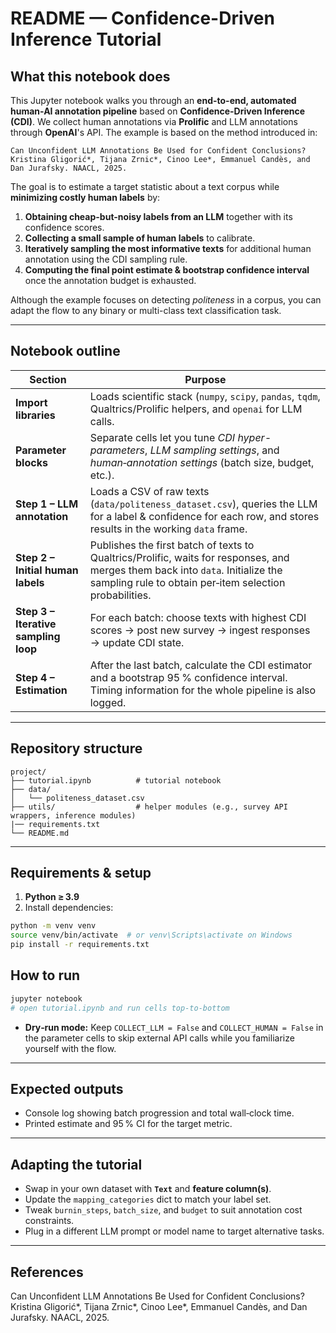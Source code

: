 # README — Confidence-Driven Inference Tutorial

## What this notebook does
This Jupyter notebook walks you through an **end-to-end, automated human-AI annotation pipeline** based on **Confidence-Driven Inference (CDI)**. We collect human annotations via **Prolific** and LLM annotations through **OpenAI**'s API. The example is based on the method introduced in:

```
Can Unconfident LLM Annotations Be Used for Confident Conclusions? Kristina Gligorić*, Tijana Zrnic*, Cinoo Lee*, Emmanuel Candès, and Dan Jurafsky. NAACL, 2025.  
```
The goal is to estimate a target statistic about a text corpus while **minimizing costly human labels** by:

1. **Obtaining cheap-but-noisy labels from an LLM** together with its confidence scores.  
2. **Collecting a small sample of human labels** to calibrate.  
3. **Iteratively sampling the most informative texts** for additional human annotation using the CDI sampling rule.  
4. **Computing the final point estimate & bootstrap confidence interval** once the annotation budget is exhausted.

Although the example focuses on detecting *politeness* in a corpus, you can adapt the flow to any binary or multi-class text classification task.

---

## Notebook outline

| Section | Purpose |
|---------|---------|
| **Import libraries** | Loads scientific stack (`numpy`, `scipy`, `pandas`, `tqdm`, Qualtrics/Prolific helpers, and `openai` for LLM calls. |
| **Parameter blocks** | Separate cells let you tune *CDI hyper-parameters*, *LLM sampling settings*, and *human‑annotation settings* (batch size, budget, etc.). |
| **Step&nbsp;1 – LLM annotation** | Loads a CSV of raw texts (`data/politeness_dataset.csv`), queries the LLM for a label & confidence for each row, and stores results in the working `data` frame. |
| **Step&nbsp;2 – Initial human labels** | Publishes the first batch of texts to Qualtrics/Prolific, waits for responses, and merges them back into `data`. Initialize the sampling rule to obtain per‑item selection probabilities. |
| **Step&nbsp;3 – Iterative sampling loop** | For each batch: choose texts with highest CDI scores → post new survey → ingest responses → update CDI state. |
| **Step&nbsp;4 – Estimation** | After the last batch, calculate the CDI estimator and a bootstrap 95 % confidence interval. Timing information for the whole pipeline is also logged. |


---

## Repository structure

```
project/
├── tutorial.ipynb          # tutorial notebook
├── data/
│   └── politeness_dataset.csv
├── utils/                  # helper modules (e.g., survey API wrappers, inference modules)
|── requirements.txt
└── README.md               
```

---

## Requirements & setup

1. **Python ≥ 3.9**  
2. Install dependencies:

```bash
python -m venv venv
source venv/bin/activate  # or venv\Scripts\activate on Windows
pip install -r requirements.txt
```

## How to run

```bash
jupyter notebook
# open tutorial.ipynb and run cells top‑to‑bottom
```

- **Dry‑run mode:** Keep `COLLECT_LLM = False` and `COLLECT_HUMAN = False` in the parameter cells to skip external API calls while you familiarize yourself with the flow.  

---

## Expected outputs

- Console log showing batch progression and total wall‑clock time.  
- Printed estimate and 95 % CI for the target metric.

---

## Adapting the tutorial

- Swap in your own dataset with **`Text`** and **feature column(s)**.  
- Update the `mapping_categories` dict to match your label set.  
- Tweak `burnin_steps`, `batch_size`, and `budget` to suit annotation cost constraints.  
- Plug in a different LLM prompt or model name to target alternative tasks.

---

## References

Can Unconfident LLM Annotations Be Used for Confident Conclusions? Kristina Gligorić*, Tijana Zrnic*, Cinoo Lee*, Emmanuel Candès, and Dan Jurafsky. NAACL, 2025.  

